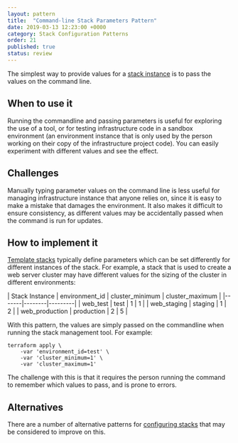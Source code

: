 ```yaml
---
layout: pattern
title:  "Command-line Stack Parameters Pattern"
date: 2019-03-13 12:23:00 +0000
category: Stack Configuration Patterns
order: 21
published: true
status: review
---
```


The simplest way to provide values for a [stack instance](/patterns/stack-concept/) is to pass the values on the command line.


## When to use it

Running the commandline and passing parameters is useful for exploring the use of a tool, or for testing infrastructure code in a sandbox environment (an environment instance that is only used by the person working on their copy of the infrastructure project code). You can easily experiment with different values and see the effect.


## Challenges

Manually typing parameter values on the command line is less useful for managing infrastructure instance that anyone relies on, since it is easy to make a mistake that damages the environment. It also makes it difficult to ensure consistency, as different values may be accidentally passed when the command is run for updates.


## How to implement it

[Template stacks](/patterns/stack-replication/template-stack.html) typically define parameters which can be set differently for different instances of the stack. For example, a stack that is used to create a web server cluster may have different values for the sizing of the cluster in different environments:


| Stack Instance | environment_id | cluster_minimum | cluster_maximum |
|-------|--------|---------|
| web_test | test | 1 | 1 |
| web_staging | staging | 1 | 2 |
| web_production | production | 2 | 5 |



With this pattern, the values are simply passed on the commandline when running the stack management tool. For example:


~~~ console
terraform apply \
    -var 'environment_id=test' \
    -var 'cluster_minimum=1' \
    -var 'cluster_maximum=1'
~~~


The challenge with this is that it requires the person running the command to remember which values to pass, and is prone to errors.


## Alternatives

There are a number of alternative patterns for [configuring stacks](/patterns/stack-configuration/) that may be considered to improve on this.


